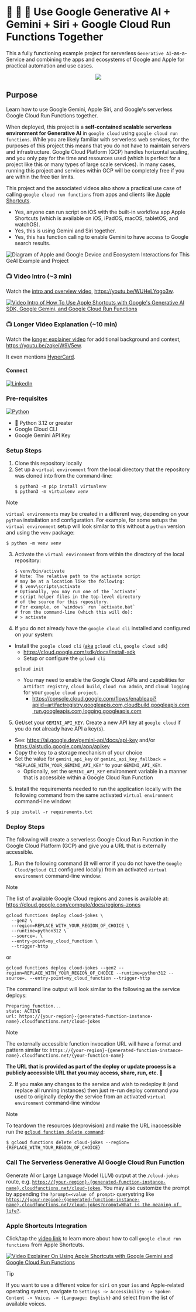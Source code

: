 # 🎁 🐍 🍏 Use Google Generative AI + Gemini + Siri + Google Cloud Run Functions Together   

This a fully functioning example project for serverless `Generative AI`-as-a-Service and combining the apps and ecosystems of Google and Apple for practical automation and use cases.

<p align="center">
	<img src="https://github.com/user-attachments/assets/cdf25cca-cb9b-4876-b4b3-76d084c47c36">
</p>

## Purpose

Learn how to use Google Gemini, Apple Siri, and Google's serverless Google Cloud Run Functions together.

When deployed, this project is a **self-contained scalable serverless environment for Generative AI** in `google cloud` using `google cloud run functions`. While you are likely familiar with serverless web services, for the purposes of this project this means that you do not have to maintain servers and infrastructure. Google Cloud Platform (GCP) handles horizontal scaling, and you only pay for the time and resources used (which is perfect for a project like this or many types of large scale services). In many cases, running this project and services within GCP will be completely free if you are within the free tier limits.

This project and the associated videos also show a practical use case of calling `google cloud run functions` from apps and clients like [Apple Shortcuts](https://support.apple.com/guide/shortcuts/welcome/ios).

- Yes, anyone can run script on iOS with the built-in workflow app Apple Shortcuts (which is available on iOS, iPadOS, macOS, tabletOS, and watchOS).
- Yes, this is using Gemini and Siri together.
- Yes, this has function calling to enable Gemini to have access to Google search results.

![Diagram of Apple and Google Device and Ecosystem Interactions for This GeAI Example and Project](https://github.com/user-attachments/assets/f23ec04d-5bc1-4a28-a339-52181ed1f4b9)

### 📺 Video Intro (~3 min)

Watch the [intro and overview video](https://youtu.be/WUHeLYqgo3w), https://youtu.be/WUHeLYqgo3w. 

<p align="center">

[![Video Intro of How To Use Apple Shortcuts with Google's Generative AI SDK, Google Gemini, and Google Cloud Run Functions](https://github.com/user-attachments/assets/b4796aeb-f592-4f83-8ae6-0aee47570c57)](https://youtu.be/WUHeLYqgo3w)

</p>

### 📺 Longer Video Explanation (~10 min)

Watch the [longer explainer video](https://youtu.be/zqkeiW9V5ew) for additional background and context, https://youtu.be/zqkeiW9V5ew.

It even mentions [HyperCard](https://en.wikipedia.org/wiki/HyperCard).

#### Connect

[![LinkedIn][LinkedIn]][Linkedin-url]

### Pre-requisites

[![Python][Python]][python-url]

- 🐍 Python 3.12 or greater
- Google Cloud CLI
- Google Gemini API Key

### Setup Steps 

1. Clone this repository locally
2. Set up a `virtual environment` from the local directory that the repository was cloned into from the command-line: 
    ```console
    $ python3 -m pip install virtualenv
    $ python3 -m virtualenv venv
    ```
> [!NOTE]
> `virtual environments` may be created in a different way, depending on your `python` installation and configuration. For example, for some setups the `virtual environment` setup will look similar to this without a `python` version and using the `venv` package: 
> 
> ```console
> $ python -m venv venv
> ```

3. Activate the `virtual environment` from within the directory of the local repository:
    ```console
    $ venv/bin/activate 
    # Note: The relative path to the activate script
    # may be at a location like the following: 
    # $ venv\scripts\activate 
    # Optionally, you may run one of the `activate` 
    # script helper files in the top-level directory
    # of the source for this repository. 
    # For example, on `windows` run `activate.bat` 
    # from the command-line (which this will do): 
    # > activate
    ```

4. If you do not already have the `google cloud cli` installed and configured on your system:
  - Install the `google cloud cli` ([aka](https://en.wikipedia.org/wiki/Aka#:~:text=%22Also%20Known%20As) `gcloud cli`, `google cloud sdk`)
    - https://cloud.google.com/sdk/docs/install-sdk
    - Setup or configure the `gcloud cli`
    ```console
    gcloud init
    ```
    - You may need to enable the Google Cloud APIs and capabilities for `artifact registry`, `cloud build`, `cloud run admin`, and `cloud logging` for your `google cloud project`.
      - https://console.cloud.google.com/flows/enableapi?apiid=artifactregistry.googleapis.com,cloudbuild.googleapis.com,run.googleapis.com,logging.googleapis.com
    
5. Get/set your `GEMINI_API_KEY`. Create a new API key at `google cloud` if you do not already have API a key(s).
  - See: https://ai.google.dev/gemini-api/docs/api-key and/or https://aistudio.google.com/app/apikey
  - Copy the key to a storage mechanism of your choice
  - Set the value for `gemini_api_key` or `gemini_api_key_fallback = "REPLACE_WITH_YOUR_GEMINI_API_KEY"` to your `GEMINI_API_KEY`.
    - Optionally, set the `GEMINI_API_KEY` environment variable in a manner that is accessible within a Google Cloud Run Function

5. Install the requirements needed to run the application locally with the following command from the same activated `virtual environment` command-line window:
```console
$ pip install -r requirements.txt
```

### Deploy Steps

The following will create a serverless Google Cloud Run Function in the Google Cloud Platform (GCP) and give you a URL that is externally accessible. 

1. Run the following command (it will error if you do not have the `Google Cloud/gcloud CLI` configured locally) from an activated `virtual environment` command-line window:

> [!NOTE]  
> The list of available Google Cloud regions and zones is available at: 
> https://cloud.google.com/compute/docs/regions-zones

```console
gcloud functions deploy cloud-jokes \
  --gen2 \
  --region=REPLACE_WITH_YOUR_REGION_OF_CHOICE \
  --runtime=python312 \
  --source=. \
  --entry-point=my_cloud_function \
  --trigger-http
```

or 

```console
gcloud functions deploy cloud-jokes --gen2 --region=REPLACE_WITH_YOUR_REGION_OF_CHOICE --runtime=python312 --source=. --entry-point=my_cloud_function --trigger-http
````

The command line output will look similar to the following as the service deploys: 
```console
Preparing function...
state: ACTIVE
url: https://{your-region}-{generated-function-instance-name}.cloudfunctions.net/cloud-jokes
```

> [!NOTE]  
> The externally accessible function invocation URL will have a format and pattern similar to: `https://{your-region}-{generated-function-instance-name}.cloudfunctions.net/{your-function-name}`

**The URL that is provided as part of the deploy or update process is a publicly accessible URL that you may access, share, run, etc. 🎉**

2. If you make any changes to the service and wish to redeploy it (and replace all running instances) then just re-run deploy command you used to originally deploy the service from an activated `virtual environment` command-line window

> [!NOTE]  
> To teardown the resources (deprovision) and make the URL inaccessible run the [`gcloud function delete command`](https://cloud.google.com/sdk/gcloud/reference/functions/delete):
> ```console
> $ gcloud functions delete cloud-jokes --region={REPLACE_WITH_YOUR_REGION_OF_CHOICE}
> ```

### Call The Serverless Generative AI Google Cloud Run Function

Generate AI or Large Language Model (LLM) output at the `/cloud-jokes` route, e.g. [`https://{your-region}-{generated-function-instance-name}.cloudfunctions.net/cloud-jokes`](https://{your-region}-{generated-function-instance-name}.cloudfunctions.net/cloud-jokes). You may also customize the prompt by appending the `?prompt=<value of prompt>` querystring like [`https://{your-region}-{generated-function-instance-name}.cloudfunctions.net/cloud-jokes?prompt=What is the meaning of life?`](https://{your-region}-{generated-function-instance-name}.cloudfunctions.net/cloud-jokes?prompt=What%20is%20the%20meaning%20of%20life%3F).

### Apple Shortcuts Integration

Click/tap the [video link](https://youtu.be/zqkeiW9V5ew) to learn more about how to call `google cloud run functions` from Apple Shortcuts.

<p align="center">

[![Video Explainer On Using Apple Shortcuts with Google Gemini and Google Cloud Run Functions](https://github.com/user-attachments/assets/46a55d0e-45a0-4ca7-93c4-1436d9ffaf63)](https://youtu.be/zqkeiW9V5ew)

</p>

> [!TIP]
> If you want to use a different voice for `siri` on your `ios` and Apple-related operating system, navigate to `Settings -> Accessibility -> Spoken Content -> Voices -> {Language: English}` and select from the list of available voices.


<!-- Markdown Reference Links -->
<!-- https://www.markdownguide.org/basic-syntax/#reference-style-links -->
[Python]: https://img.shields.io/badge/Python-ffdf76?style=for-the-badge&logo=python&logoColor=#004d7a
[python-url]: https://www.python.org/
[LinkedIn]: https://img.shields.io/badge/LinkedIn-0077B5?style=for-the-badge&logo=linkedin&logoColor=#ffffff
[linkedin-url]: https://www.linkedin.com/in/jonathangill1/

